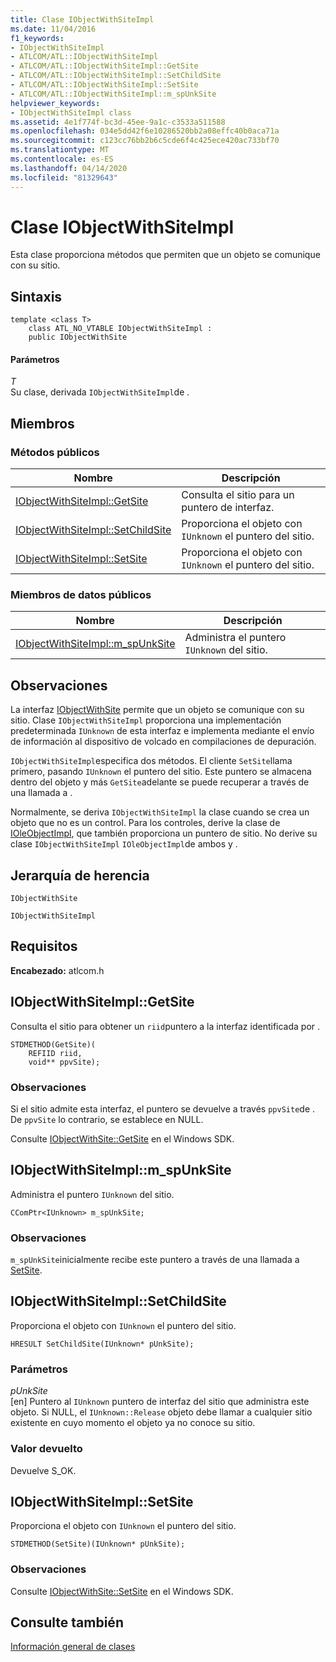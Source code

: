 ```yaml
---
title: Clase IObjectWithSiteImpl
ms.date: 11/04/2016
f1_keywords:
- IObjectWithSiteImpl
- ATLCOM/ATL::IObjectWithSiteImpl
- ATLCOM/ATL::IObjectWithSiteImpl::GetSite
- ATLCOM/ATL::IObjectWithSiteImpl::SetChildSite
- ATLCOM/ATL::IObjectWithSiteImpl::SetSite
- ATLCOM/ATL::IObjectWithSiteImpl::m_spUnkSite
helpviewer_keywords:
- IObjectWithSiteImpl class
ms.assetid: 4e1f774f-bc3d-45ee-9a1c-c3533a511588
ms.openlocfilehash: 034e5dd42f6e10286520bb2a08effc40b0aca71a
ms.sourcegitcommit: c123cc76bb2b6c5cde6f4c425ece420ac733bf70
ms.translationtype: MT
ms.contentlocale: es-ES
ms.lasthandoff: 04/14/2020
ms.locfileid: "81329643"
---
```

# <a name="iobjectwithsiteimpl-class"></a>Clase IObjectWithSiteImpl

Esta clase proporciona métodos que permiten que un objeto se comunique con su sitio.

## <a name="syntax"></a>Sintaxis

```
template <class T>
    class ATL_NO_VTABLE IObjectWithSiteImpl :
    public IObjectWithSite
```

#### <a name="parameters"></a>Parámetros

*T*<br/>
Su clase, derivada `IObjectWithSiteImpl`de .

## <a name="members"></a>Miembros

### <a name="public-methods"></a>Métodos públicos

|Nombre|Descripción|
|----------|-----------------|
|[IObjectWithSiteImpl::GetSite](#getsite)|Consulta el sitio para un puntero de interfaz.|
|[IObjectWithSiteImpl::SetChildSite](#setchildsite)|Proporciona el objeto con `IUnknown` el puntero del sitio.|
|[IObjectWithSiteImpl::SetSite](#setsite)|Proporciona el objeto con `IUnknown` el puntero del sitio.|

### <a name="public-data-members"></a>Miembros de datos públicos

|Nombre|Descripción|
|----------|-----------------|
|[IObjectWithSiteImpl::m_spUnkSite](#m_spunksite)|Administra el puntero `IUnknown` del sitio.|

## <a name="remarks"></a>Observaciones

La interfaz [IObjectWithSite](/windows/win32/api/ocidl/nn-ocidl-iobjectwithsite) permite que un objeto se comunique con su sitio. Clase `IObjectWithSiteImpl` proporciona una implementación predeterminada `IUnknown` de esta interfaz e implementa mediante el envío de información al dispositivo de volcado en compilaciones de depuración.

`IObjectWithSiteImpl`especifica dos métodos. El cliente `SetSite`llama primero, pasando `IUnknown` el puntero del sitio. Este puntero se almacena dentro del objeto y más `GetSite`adelante se puede recuperar a través de una llamada a .

Normalmente, se deriva `IObjectWithSiteImpl` la clase cuando se crea un objeto que no es un control. Para los controles, derive la clase de [IOleObjectImpl](../../atl/reference/ioleobjectimpl-class.md), que también proporciona un puntero de sitio. No derive su clase `IObjectWithSiteImpl` `IOleObjectImpl`de ambos y .

## <a name="inheritance-hierarchy"></a>Jerarquía de herencia

`IObjectWithSite`

`IObjectWithSiteImpl`

## <a name="requirements"></a>Requisitos

**Encabezado:** atlcom.h

## <a name="iobjectwithsiteimplgetsite"></a><a name="getsite"></a>IObjectWithSiteImpl::GetSite

Consulta el sitio para obtener un `riid`puntero a la interfaz identificada por .

```
STDMETHOD(GetSite)(
    REFIID riid,
    void** ppvSite);
```

### <a name="remarks"></a>Observaciones

Si el sitio admite esta interfaz, el puntero se devuelve a través `ppvSite`de . De `ppvSite` lo contrario, se establece en NULL.

Consulte [IObjectWithSite::GetSite](/windows/win32/api/ocidl/nf-ocidl-iobjectwithsite-getsite) en el Windows SDK.

## <a name="iobjectwithsiteimplm_spunksite"></a><a name="m_spunksite"></a>IObjectWithSiteImpl::m_spUnkSite

Administra el puntero `IUnknown` del sitio.

```
CComPtr<IUnknown> m_spUnkSite;
```

### <a name="remarks"></a>Observaciones

`m_spUnkSite`inicialmente recibe este puntero a través de una llamada a [SetSite](#setsite).

## <a name="iobjectwithsiteimplsetchildsite"></a><a name="setchildsite"></a>IObjectWithSiteImpl::SetChildSite

Proporciona el objeto con `IUnknown` el puntero del sitio.

```
HRESULT SetChildSite(IUnknown* pUnkSite);
```

### <a name="parameters"></a>Parámetros

*pUnkSite*<br/>
[en] Puntero al `IUnknown` puntero de interfaz del sitio que administra este objeto. Si NULL, el `IUnknown::Release` objeto debe llamar a cualquier sitio existente en cuyo momento el objeto ya no conoce su sitio.

### <a name="return-value"></a>Valor devuelto

Devuelve S_OK.

## <a name="iobjectwithsiteimplsetsite"></a><a name="setsite"></a>IObjectWithSiteImpl::SetSite

Proporciona el objeto con `IUnknown` el puntero del sitio.

```
STDMETHOD(SetSite)(IUnknown* pUnkSite);
```

### <a name="remarks"></a>Observaciones

Consulte [IObjectWithSite::SetSite](/windows/win32/api/ocidl/nf-ocidl-iobjectwithsite-setsite) en el Windows SDK.

## <a name="see-also"></a>Consulte también

[Información general de clases](../../atl/atl-class-overview.md)
